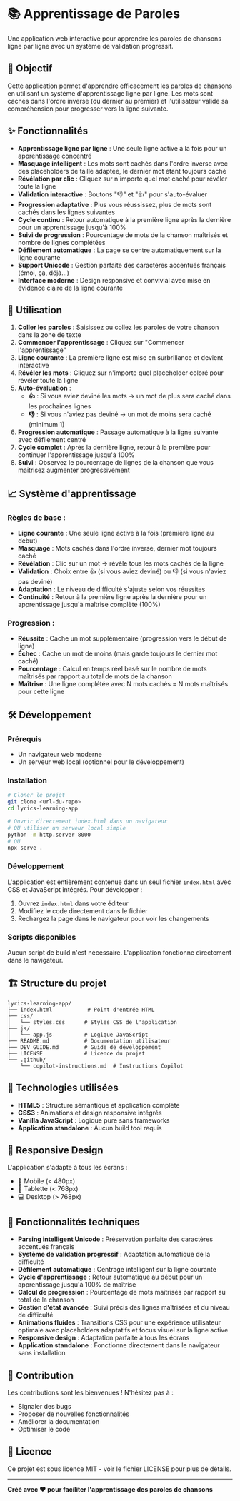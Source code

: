 # 📚 Apprentissage de Paroles

Une application web interactive pour apprendre les paroles de chansons ligne par ligne avec un système de validation progressif.

## 🎯 Objectif

Cette application permet d'apprendre efficacement les paroles de chansons en utilisant un système d'apprentissage ligne par ligne. Les mots sont cachés dans l'ordre inverse (du dernier au premier) et l'utilisateur valide sa compréhension pour progresser vers la ligne suivante.

## ✨ Fonctionnalités

- **Apprentissage ligne par ligne** : Une seule ligne active à la fois pour un apprentissage concentré
- **Masquage intelligent** : Les mots sont cachés dans l'ordre inverse avec des placeholders de taille adaptée, le dernier mot étant toujours caché
- **Révélation par clic** : Cliquez sur n'importe quel mot caché pour révéler toute la ligne
- **Validation interactive** : Boutons "👎" et "👍" pour s'auto-évaluer
- **Progression adaptative** : Plus vous réussissez, plus de mots sont cachés dans les lignes suivantes
- **Cycle continu** : Retour automatique à la première ligne après la dernière pour un apprentissage jusqu'à 100%
- **Suivi de progression** : Pourcentage de mots de la chanson maîtrisés et nombre de lignes complétées
- **Défilement automatique** : La page se centre automatiquement sur la ligne courante
- **Support Unicode** : Gestion parfaite des caractères accentués français (émoi, ça, déjà...)
- **Interface moderne** : Design responsive et convivial avec mise en évidence claire de la ligne courante

## 🚀 Utilisation

1. **Coller les paroles** : Saisissez ou collez les paroles de votre chanson dans la zone de texte
2. **Commencer l'apprentissage** : Cliquez sur "Commencer l'apprentissage"
3. **Ligne courante** : La première ligne est mise en surbrillance et devient interactive
4. **Révéler les mots** : Cliquez sur n'importe quel placeholder coloré pour révéler toute la ligne
5. **Auto-évaluation** : 
   - **👍** : Si vous aviez deviné les mots → un mot de plus sera caché dans les prochaines lignes
   - **👎** : Si vous n'aviez pas deviné → un mot de moins sera caché (minimum 1)
6. **Progression automatique** : Passage automatique à la ligne suivante avec défilement centré
7. **Cycle complet** : Après la dernière ligne, retour à la première pour continuer l'apprentissage jusqu'à 100%
8. **Suivi** : Observez le pourcentage de lignes de la chanson que vous maîtrisez augmenter progressivement

## 📈 Système d'apprentissage

### Règles de base :
- **Ligne courante** : Une seule ligne active à la fois (première ligne au début)
- **Masquage** : Mots cachés dans l'ordre inverse, dernier mot toujours caché
- **Révélation** : Clic sur un mot → révèle tous les mots cachés de la ligne
- **Validation** : Choix entre 👍 (si vous aviez deviné) ou 👎 (si vous n'aviez pas deviné)
- **Adaptation** : Le niveau de difficulté s'ajuste selon vos réussites
- **Continuité** : Retour à la première ligne après la dernière pour un apprentissage jusqu'à maîtrise complète (100%)

### Progression :
- **Réussite** : Cache un mot supplémentaire (progression vers le début de ligne)
- **Échec** : Cache un mot de moins (mais garde toujours le dernier mot caché)
- **Pourcentage** : Calcul en temps réel basé sur le nombre de mots maîtrisés par rapport au total de mots de la chanson
- **Maîtrise** : Une ligne complétée avec N mots cachés = N mots maîtrisés pour cette ligne

## 🛠️ Développement

### Prérequis

- Un navigateur web moderne
- Un serveur web local (optionnel pour le développement)

### Installation

```bash
# Cloner le projet
git clone <url-du-repo>
cd lyrics-learning-app

# Ouvrir directement index.html dans un navigateur
# OU utiliser un serveur local simple
python -m http.server 8000
# OU
npx serve .
```

### Développement

L'application est entièrement contenue dans un seul fichier `index.html` avec CSS et JavaScript intégrés. Pour développer :

1. Ouvrez `index.html` dans votre éditeur
2. Modifiez le code directement dans le fichier
3. Rechargez la page dans le navigateur pour voir les changements

### Scripts disponibles

Aucun script de build n'est nécessaire. L'application fonctionne directement dans le navigateur.

## 🏗️ Structure du projet

```
lyrics-learning-app/
├── index.html           # Point d'entrée HTML
├── css/
│   └── styles.css      # Styles CSS de l'application
├── js/
│   └── app.js          # Logique JavaScript
├── README.md           # Documentation utilisateur
├── DEV_GUIDE.md        # Guide de développement
├── LICENSE             # Licence du projet
└── .github/
    └── copilot-instructions.md  # Instructions Copilot
```

## 🎨 Technologies utilisées

- **HTML5** : Structure sémantique et application complète
- **CSS3** : Animations et design responsive intégrés
- **Vanilla JavaScript** : Logique pure sans frameworks
- **Application standalone** : Aucun build tool requis

## 📱 Responsive Design

L'application s'adapte à tous les écrans :
- 📱 Mobile (< 480px)
- 📱 Tablette (< 768px)
- 💻 Desktop (> 768px)

## 🔧 Fonctionnalités techniques

- **Parsing intelligent Unicode** : Préservation parfaite des caractères accentués français
- **Système de validation progressif** : Adaptation automatique de la difficulté
- **Défilement automatique** : Centrage intelligent sur la ligne courante
- **Cycle d'apprentissage** : Retour automatique au début pour un apprentissage jusqu'à 100% de maîtrise
- **Calcul de progression** : Pourcentage de mots maîtrisés par rapport au total de la chanson
- **Gestion d'état avancée** : Suivi précis des lignes maîtrisées et du niveau de difficulté
- **Animations fluides** : Transitions CSS pour une expérience utilisateur optimale avec placeholders adaptatifs et focus visuel sur la ligne active
- **Responsive design** : Adaptation parfaite à tous les écrans
- **Application standalone** : Fonctionne directement dans le navigateur sans installation

## 🤝 Contribution

Les contributions sont les bienvenues ! N'hésitez pas à :
- Signaler des bugs
- Proposer de nouvelles fonctionnalités
- Améliorer la documentation
- Optimiser le code

## 📄 Licence

Ce projet est sous licence MIT - voir le fichier LICENSE pour plus de détails.

---

**Créé avec ❤️ pour faciliter l'apprentissage des paroles de chansons**
